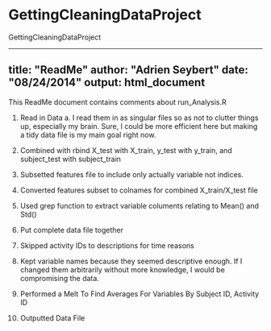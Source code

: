 GettingCleaningDataProject
==========================

GettingCleaningDataProject

---
title: "ReadMe"
author: "Adrien Seybert"
date: "08/24/2014"
output: html_document
---

This ReadMe document contains comments about run_Analysis.R

1. Read in Data
a. I read them in as singular files so as not to clutter things up, especially my brain. Sure, I could be more efficient here but making a tidy data file is my main goal right now.

2. Combined with rbind X_test with X_train, y_test with y_train, and subject_test with subject_train

3. Subsetted features file to include only actually variable not indices.

4. Converted features subset to colnames for combined X_train/X_test file

5. Used grep function to extract variable columents relating to Mean() and Std()

6. Put complete data file together

7. Skipped activity IDs to descriptions for time reasons

8. Kept variable names because they seemed descriptive enough. If I changed them arbitrarily without more knowledge, I would be compromising the data. 

9. Performed a Melt To Find Averages For Variables By Subject ID, Activity ID

10. Outputted Data File
